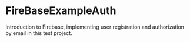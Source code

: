 # FireBaseExampleAuth
Introduction to Firebase, implementing user registration and authorization by email in this test project.
